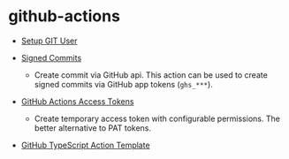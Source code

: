# github-actions

- [Setup GIT User](https://github.com/qoomon/actions--setup-git-user)
- [Signed Commits](https://github.com/qoomon/actions--create-commit)
  - Create commit via GitHub api. This action can be used to create signed commits via GitHub app tokens (`ghs_***`).
- [GitHub Actions Access Tokens](https://github.com/qoomon/actions--access-token)
  - Create temporary access token with configurable permissions. The better alternative to PAT tokens.

- [GitHub TypeScript Action Template](https://github.com/qoomon/actions--template)
